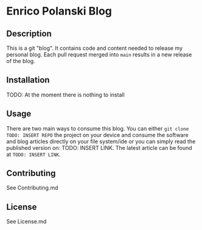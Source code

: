 # Enrico Polanski Blog

## Description

This is a git "blog". It contains code and content needed to release my personal blog. Each pull request merged into `main` results in a new release of the blog.

## Installation

TODO: At the moment there is nothing to install

## Usage

There are two main ways to consume this blog. You can either `git clone TODO: INSERT REPO` the project on your device and consume the software and blog articles directly on your file system/ide or you can simply read the published version on: TODO: INSERT LINK.
The latest article can be found at `TODO: INSERT LINK`.

## Contributing

See Contributing.md

## License

See License.md
